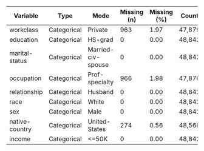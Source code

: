 | Variable | Type | Mode | Missing (n) | Missing (%) | Count | Proportion (%) |
| --- | --- | --- | --- | --- | --- | --- |
| workclass | Categorical | Private | 963 | 1.97 | 47,879 | 98.03 |
| education | Categorical | HS-grad | 0 | 0.00 | 48,842 | 100.00 |
| marital-status | Categorical | Married-civ-spouse | 0 | 0.00 | 48,842 | 100.00 |
| occupation | Categorical | Prof-specialty | 966 | 1.98 | 47,876 | 98.02 |
| relationship | Categorical | Husband | 0 | 0.00 | 48,842 | 100.00 |
| race | Categorical | White | 0 | 0.00 | 48,842 | 100.00 |
| sex | Categorical | Male | 0 | 0.00 | 48,842 | 100.00 |
| native-country | Categorical | United-States | 274 | 0.56 | 48,568 | 99.44 |
| income | Categorical | <=50K | 0 | 0.00 | 48,842 | 100.00 |